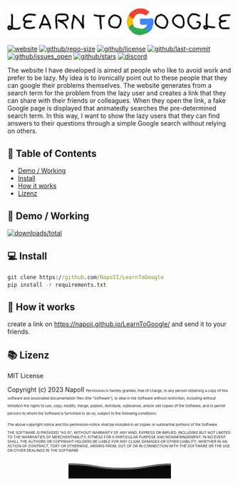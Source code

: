 [![github/NapoII](https://raw.githubusercontent.com/NapoII/LearnToGoogle/main/lerantogoogle.gif)](https://napoii.github.io/LearnToGoogle/)

[![website](https://img.shields.io/website?down_color=red&down_message=offline&label=LearnToGoogle&up_color=greenb&up_message=Online&url=https%3A%2F%2Fnapoii.github.io%2Fpypi-Classifiers%2F)](https://napoii.github.io/pypi-Classifiers/) [![github/repo-size](https://img.shields.io/github/repo-size/NapoII/LearnToGoogle)](https://napoii.github.io/LearnToGoogle/) [![github/license](https://img.shields.io/github/license/NapoII/LearnToGoogle)](https://github.com/NapoII/LearnToGoogle/blob/main/LICENSE) [![github/last-commit](https://img.shields.io/github/downloads/NapoII/LearnToGoogle/total)](https://img.shields.io/github/issues/NapoII/LearnToGoogle?style=plastic) [![github/issues_open](https://img.shields.io/github/issues/NapoII/LearnToGoogle?style=plastic)](https://img.shields.io/github/issues-raw/NapoII/LearnToGoogle) [![github/stars](https://img.shields.io/github/stars/NapoII/LearnToGoogle?style=social)](https://github.com/NapoII/LearnToGoogle/stargazers) [![discord](https://img.shields.io/discord/190307701169979393)](https://discord.gg/knTKtKVfnr)

The website I have developed is aimed at people who like to avoid work and prefer to be lazy. My idea is to ironically point out to these people that they can google their problems themselves. The website generates from a search term for the problem from the lazy user and creates a link that they can share with their friends or colleagues. When they open the link, a fake Google page is displayed that animatedly searches the pre-determined search term. In this way, I want to show the lazy users that they can find answers to their questions through a simple Google search without relying on others.

## 📝 Table of Contents
+ [Demo / Working](#demo)
+ [Install](#usage)
+ [How it works](#Use)
+ [Lizenz](#Lizenz)
## 🎥 Demo / Working <a name = "demo"></a>
[![downloads/total](https://raw.githubusercontent.com/NapoII/LearnToGoogle/main/README_img\demo.gif)](https://napoii.github.io/LearnToGoogle/) 

## 💻 Install <a name = "usage"></a>
```cmd
git clone https://github.com/NapoII/LearnToGoogle
pip install -r requirements.txt
```
## 💭 How it works <a name = "Use"></a>

create a link on https://napoii.github.io/LearnToGoogle/ and send it to your friends.

## 📚 Lizenz <a name = "Lizenz"></a>
MIT License

Copyright (c) 2023 NapoII
<small><small><small>
Permission is hereby granted, free of charge, to any person obtaining a copy
of this software and associated documentation files (the "Software"), to deal
in the Software without restriction, including without limitation the rights
to use, copy, modify, merge, publish, distribute, sublicense, and/or sell
copies of the Software, and to permit persons to whom the Software is
furnished to do so, subject to the following conditions:

The above copyright notice and this permission notice shall be included in all
copies or substantial portions of the Software.

THE SOFTWARE IS PROVIDED "AS IS", WITHOUT WARRANTY OF ANY KIND, EXPRESS OR
IMPLIED, INCLUDING BUT NOT LIMITED TO THE WARRANTIES OF MERCHANTABILITY,
FITNESS FOR A PARTICULAR PURPOSE AND NONINFRINGEMENT. IN NO EVENT SHALL THE
AUTHORS OR COPYRIGHT HOLDERS BE LIABLE FOR ANY CLAIM, DAMAGES OR OTHER
LIABILITY, WHETHER IN AN ACTION OF CONTRACT, TORT OR OTHERWISE, ARISING FROM,
OUT OF OR IN CONNECTION WITH THE SOFTWARE OR THE USE OR OTHER DEALINGS IN THE
SOFTWARE
    
<p align="center">
<img src="https://raw.githubusercontent.com/NapoII/NapoII/233630a814f7979f575c7f764dbf1f4804b05332/Bottom.svg" alt="Github Stats" />
</p>
